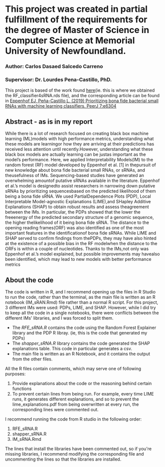 # This project was created in partial fulfillment of the requirements for the degree of Master of Science in Computer Science at Memorial University of Newfoundland.
### Author: Carlos Dasaed Salcedo Carreno
### Supervisor: Dr. Lourdes Pena-Castillo, PhD. 

This project is based of the work found [here](https://github.com/BioinformaticsLabAtMUN/sRNARanking)(ie. this is where we obtained the RF\_classifier4sRNA.rds file), and the corresponding article can be found in [Eppenhof EJ, Peña-Castillo L. (2019) Prioritizing bona fide bacterial small RNAs with machine learning classifiers. PeerJ 7:e6304](https://peerj.com/articles/6304/)

## Abstract - as is in my report
While there is a lot of research focused on creating black box machine learning (ML)models with high performance metrics, understanding what these models are learningor how they are arriving at their predictions has received less attention until recently.However, understanding what these black box models are actually learning can be justas important as the model’s performance.  Here, we applied Interpretability Models(IM)  to  the  random  forest  (RF)  model  developed  by  Eppenhof  et  al.   [1]  in  thepursuit of new knowledge about bona fide bacterial small RNAs, or sRNAs, and theusefulness of IMs.  Sequencing-based studies have generated an overwhelming amountof  putative  sRNAs  available  in  the  literature.   Eppenhof  et  al.’s  model  is  designedto  assist  researchers  in  narrowing  down  putative  sRNAs  by  prioritizing  sequencesbased on the predicted likelihood of them being a bona fide sRNA. We used PartialDependence Plots (PDP), Local Interpretable Model-agnostic Explanations (LIME),and SHapley Additive Explanations (SHAP) to obtain robust results and assess theagreement between the IMs.  In particular, the PDPs showed that the lower the freeenergy  of  the  predicted  secondary  structure  of  a  genomic  sequence,  the  higher  thelikelihood of it being bona fide sRNA. The distance to the opening reading frames(ORF) was also identified as one of the most important features in the identificationof  bona  fide  sRNAs.   While  LIME  and  SHAP  served  to  confirm  findings  from  thePDPs, they may have also hinted at the existence of a possible bias in the RF modelwhen the distance to the ORFs is within a couple of nucleotides.  Thanks to the IMs,not only was Eppenhof et al.’s model explained, but possible improvements may havealso been identified, which may lead to new models with better performance metrics


## About the code

The code is written in R, and I recommend opening up the files in R Studio to run the code, rather than the terminal, as the main file is written as an R notebook (IM\_sRAN.Rmd) file rather than a normal R script.
For this project, 3 different IMs were used: PDPs, LIME, and SHAP. 
However, while I did try to keep all the code in a single notebooks, there were conflicts between the different IMs' libraries, and I was forced to split them. 
  * The *RFE_sRNA.R* contains the code using the Random Forest Explainer library and the PDP R libray. (ie, this is the code that generated my PDPs)
  * The *shapper\_sRNA.R* library contains the code generated the SHAP explanations table. This code in particular generates a csv.  
  * The main file is written as an R Notebook, and it contains the output from the other files. 

All the R files contain comments, which may serve one of following purposes: 
  1. Provide explanations about the code or the reasoning behind certain functions
  1. To prevent certain lines from being run. For example, every time LIME runs, it generates different explanations, and so to prevent the lime\_explanations.pdf from being overwritten at every run, the corresponding lines were commented out.

I recommend running the code from R studio in the following order:
  1. RFE\_sRNA.R
  2. shapper\_sRNA.R
  3. IM\_sRNA.Rmd

The lines that install the libraries have been commented out, so if you're missing libraries, I recommend modifying the corresponding file and uncommenting the lines so that the libraries are installed. 



